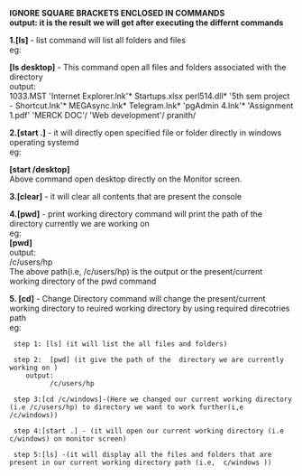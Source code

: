 <b>IGNORE SQUARE BRACKETS ENCLOSED IN COMMANDS</b></br>
<b>output: it is the result we will get after executing the differnt commands</b></br>


<b>1.[ls]</b> - list command will list all folders and files </br>
eg:</br>

  <b>[ls desktop]</b> - This  command open all files and folders associated with the directory</br> 
  output:</br>
 1033.MST                                        'Internet Explorer.lnk'*                Startups.xlsx          perl514.dll*
'5th sem project - Shortcut.lnk'*                 MEGAsync.lnk*                          Telegram.lnk*         'pgAdmin 4.lnk'*
'Assignment 1.pdf'                               'MERCK DOC'/                           'Web development'/      pranith/


  
<b>2.[start .]</b> - it will directly open specified file or folder directly in windows operating systemd</br>
eg:</br>

  <b>[start /desktop]</b></br>
              Above command open desktop directly on the  Monitor screen.</br>
              
              
<b>3.[clear]</b> - it will clear all contents that are present the console</br>


<b>4.[pwd]</b> - print working directory command will print the path of the directory currently we are working on </br>
eg:</br>
 <b>[pwd]</b> </br>
output:</br>
    /c/users/hp </br>
               The above path(i.e, /c/users/hp) is the output or the present/current  working directory of the pwd command </br>
               
  
<b> 5. [cd]</b> - Change Directory  command will change the present/current  working directory to reuired working directory by using required direcotries path</br>
    eg:</br>
    
     step 1: [ls] (it will list the all files and folders)
     
     step 2:  [pwd] (it give the path of the  directory we are currently working on )
        output:
              /c/users/hp
              
     step 3:[cd /c/windows]-(Here we changed our current working directory (i.e /c/users/hp) to directory we want to work further(i,e /c/windows))
     
     step 4:[start .] - (it will open our current working directory (i.e c/windows) on monitor screen)
     
     step 5:[ls] -(it will display all the files and folders that are present in our current working directory path (i.e,  c/windows ))
